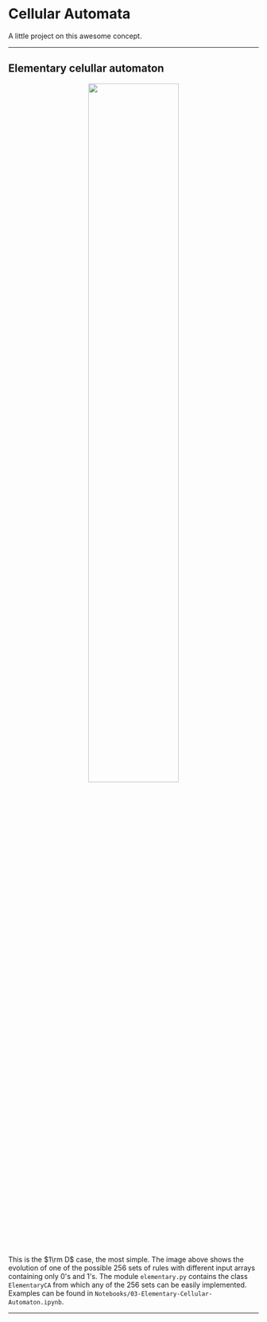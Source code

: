 # Cellular Automata
A little project on this awesome concept.

---
## Elementary celullar automaton
<p align="center">
  <img src="./Notebooks/output-75/evolution.gif" width = "60%">
</p>

This is the $1\rm D$ case, the most simple. The image above shows the evolution of one of the possible $256$ sets of rules with different input arrays containing only $0$'s and $1$'s. The module `elementary.py` contains the class `ElementaryCA` from which any of the $256$ sets can be easily implemented. Examples can be found in `Notebooks/03-Elementary-Cellular-Automaton.ipynb`.

---
